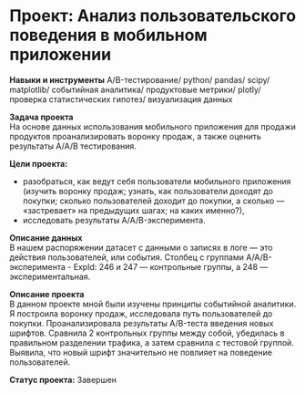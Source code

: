 # Проект: Анализ пользовательского поведения в мобильном приложении

**Навыки и инструменты**
A/B-тестирование/ python/ pandas/ scipy/ matplotlib/ событийная аналитика/ продуктовые метрики/ plotly/ проверка статистических гипотез/ визуализация данных

**Задача проекта**  
На основе данных использования мобильного приложения для продажи продуктов проанализировать воронку продаж, а также оценить результаты А/А/В тестирования.        

**Цели проекта:**
* 	разобраться, как ведут себя пользователи мобильного приложения (изучить воронку продаж; узнать, как пользователи доходят до покупки; сколько пользователей доходит до покупки, а сколько — «застревает» на предыдущих шагах; на каких именно?),
* 	исследовать результаты A/A/B-эксперимента.

**Описание данных**             
В нашем распоряжении датасет с данными о записях в логе — это действия пользователей, или события. 
Столбец с группами A/A/B-эксперимента - ExpId: 246 и 247 — контрольные группы, а 248 — экспериментальная.

**Описание проекта**               
В данном проекте мной были изучены принципы событийной аналитики. Я построила воронку продаж, исследовала путь пользователей до покупки. Проанализировала результаты A/B-теста введения новых шрифтов. Сравнила 2 контрольных группы между собой, убедилась в правильном разделении трафика, а затем сравнила с тестовой группой. Выявила, что новый шрифт значительно не повлияет на поведение пользователей.

**Статус проекта:** Завершен
